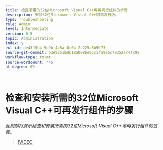 ```yaml
---
title: 检查所需的32位Microsoft Visual C++可再发行组件的步骤
description: 安装32位Microsoft Visual C++可再发行版。
type: Troubleshooting
role: Admin
level: Intermediate
version: 6.5
topic: Administration
index: y
exl-id: de4315b4-9e9b-4c5a-8c04-2c225a8b9f73
source-git-commit: b3e9251bdb18a008be95c1fa9e5c79252a74fc98
workflow-type: tm+mt
source-wordcount: '45'
ht-degree: 0%

---
```


# 检查和安装所需的32位Microsoft Visual C++可再发行组件的步骤

*此视频将演示检查和安装所需的32位Microsoft Visual C++可再发行组件的过程。*

>[!VIDEO](https://video.tv.adobe.com/v/335520?quality=12&learn=on)
